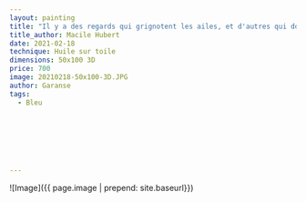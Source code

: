 ```yaml
---
layout: painting
title: "Il y a des regards qui grignotent les ailes, et d'autres qui donnent la force de les déployer."                    
title_author: Macile Hubert                                              
date: 2021-02-18
technique: Huile sur toile 
dimensions: 50x100 3D
price: 700
image: 20210218-50x100-3D.JPG
author: Garanse
tags:
  - Bleu
  
  
  
  
  
  
  
---
```

![Image]({{ page.image | prepend: site.baseurl}})

